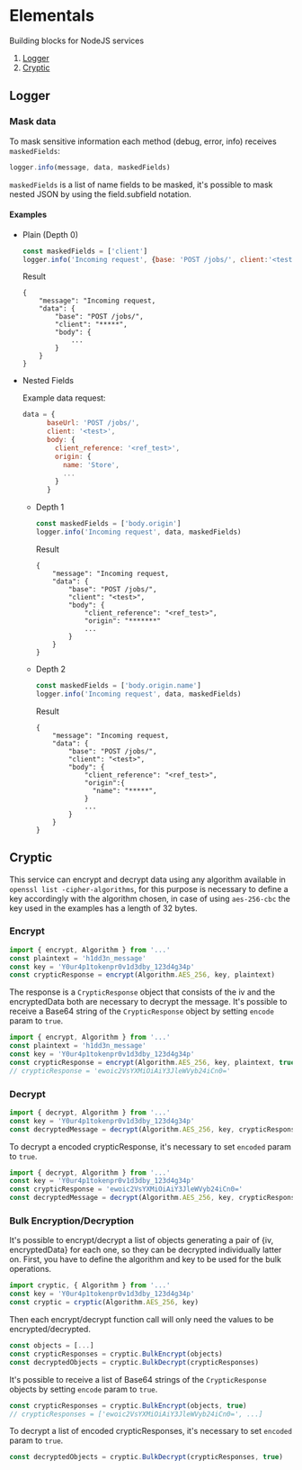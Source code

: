 # Elementals
Building blocks for NodeJS services

1. [Logger](#Logger)
2. [Cryptic](#Cryptic)

## Logger

### Mask data

To mask sensitive information each method (debug, error, info) receives `maskedFields`:

``` js
logger.info(message, data, maskedFields)
```

`maskedFields` is a list of name fields to be masked, it's possible to mask nested JSON by using the field.subfield notation.

#### Examples

- Plain (Depth 0)

  ``` js
  const maskedFields = ['client']
  logger.info('Incoming request', {base: 'POST /jobs/', client:'<test>', body:... }, maskedFields)
  ```
  Result
  ``` log
  {
      "message": "Incoming request,
      "data": {
          "base": "POST /jobs/",
          "client": "*****",
          "body": {
              ...
          }
      }
  }
  ```
- Nested Fields

  Example data request:
  ``` js
  data = {
        baseUrl: 'POST /jobs/',
        client: '<test>',
        body: {
          client_reference: '<ref_test>',
          origin: {
            name: 'Store',
            ...
          }
        }
  ```
  - Depth 1
    ``` js
    const maskedFields = ['body.origin']
    logger.info('Incoming request', data, maskedFields)
    ```
    Result
    ``` log
    {
        "message": "Incoming request,
        "data": {
            "base": "POST /jobs/",
            "client": "<test>",
            "body": {
                "client_reference": "<ref_test>",
                "origin": "*******"
                ...
            }
        }
    }
    ```

  - Depth 2
    ``` js
    const maskedFields = ['body.origin.name']
    logger.info('Incoming request', data, maskedFields)
    ```
    Result
    ``` log
    {
        "message": "Incoming request,
        "data": {
            "base": "POST /jobs/",
            "client": "<test>",
            "body": {
                "client_reference": "<ref_test>",
                "origin":{
                  "name": "*****",
                }
                ...
            }
        }
    }
    ```

## Cryptic

This service can encrypt and decrypt data using any algorithm available in `openssl list -cipher-algorithms`, for this purpose is necessary to define a key accordingly with the algorithm chosen, in case of using `aes-256-cbc` the key used in the examples has a length of 32 bytes.

### Encrypt

``` js
import { encrypt, Algorithm } from '...'
const plaintext = 'h1dd3n_message'
const key = 'Y0ur4p1tokenpr0v1d3dby_123d4g34p'
const crypticResponse = encrypt(Algorithm.AES_256, key, plaintext)
```

The response is a `CrypticResponse` object that consists of the iv and the encryptedData both are necessary to decrypt the message. It's possible to receive a Base64 string of the `CrypticResponse` object by setting `encode` param to `true`.
``` js
import { encrypt, Algorithm } from '...'
const plaintext = 'h1dd3n_message'
const key = 'Y0ur4p1tokenpr0v1d3dby_123d4g34p'
const crypticResponse = encrypt(Algorithm.AES_256, key, plaintext, true)
// crypticResponse = 'ewoic2VsYXMiOiAiY3JleWVyb24iCn0='
```

### Decrypt

``` js
import { decrypt, Algorithm } from '...'
const key = 'Y0ur4p1tokenpr0v1d3dby_123d4g34p'
const decryptedMessage = decrypt(Algorithm.AES_256, key, crypticResponse)
```
To decrypt a encoded crypticResponse, it's necessary to set `encoded` param to `true`.
``` js
import { decrypt, Algorithm } from '...'
const key = 'Y0ur4p1tokenpr0v1d3dby_123d4g34p'
const crypticResponse = 'ewoic2VsYXMiOiAiY3JleWVyb24iCn0='
const decryptedMessage = decrypt(Algorithm.AES_256, key, crypticResponse, true)
```

### Bulk Encryption/Decryption

It's possible to encrypt/decrypt a list of objects generating a pair of {iv, encryptedData} for each one, so they can be decrypted individually latter on. First, you have to define the algorithm and key to be used for the bulk operations.
``` js
import cryptic, { Algorithm } from '...'
const key = 'Y0ur4p1tokenpr0v1d3dby_123d4g34p'
const cryptic = cryptic(Algorithm.AES_256, key)
```
Then each encrypt/decrypt function call will only need the values to be encrypted/decrypted.
``` js
const objects = [...]
const crypticResponses = cryptic.BulkEncrypt(objects)
const decryptedObjects = cryptic.BulkDecrypt(crypticResponses)
```
It's possible to receive a list of Base64 strings of the `CrypticResponse` objects by setting `encode` param to `true`.
``` js
const crypticResponses = cryptic.BulkEncrypt(objects, true)
// crypticResponses = ['ewoic2VsYXMiOiAiY3JleWVyb24iCn0=', ...]
```
To decrypt a list of encoded crypticResponses, it's necessary to set `encoded` param to `true`.
``` js
const decryptedObjects = cryptic.BulkDecrypt(crypticResponses, true)
```
